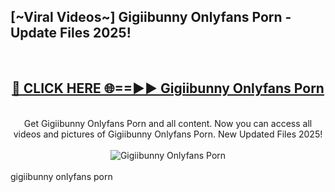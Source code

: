 <h2>[~Viral Videos~] Gigiibunny Onlyfans Porn - Update Files 2025!</h2>
<br>
<div align="center">
<h2><a href="https://betterlinks.top/A2PfLJ" rel="nofollow">🔴 CLICK HERE 🌐==►► Gigiibunny Onlyfans Porn</a></h2>
<br>
Get Gigiibunny Onlyfans Porn and all content. Now you can access all videos and pictures of Gigiibunny Onlyfans Porn. New Updated Files 2025!
<br>
<br>
<a href="https://betterlinks.top/A2PfLJ" rel="nofollow" data-target="animated-image.originalLink"><img src="https://i.ibb.co.com/WyWwxjT/player-gif2.gif" alt="Gigiibunny Onlyfans Porn" style="max-width: 100%; display: inline-block;" data-target="animated-image.originalImage"></a>
</div>
<br>
gigiibunny onlyfans porn